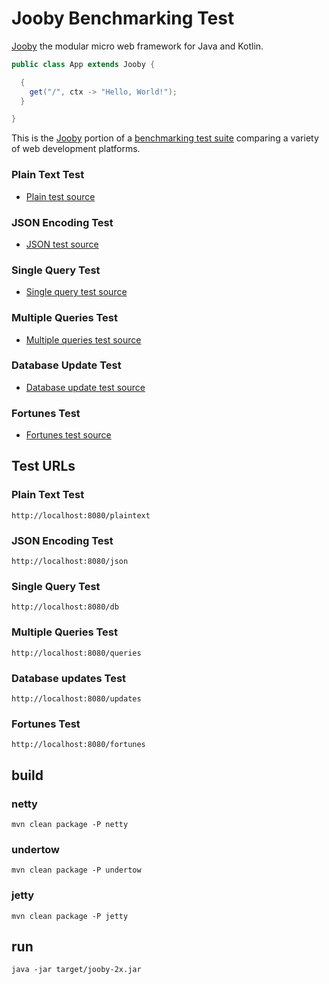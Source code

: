 # Jooby Benchmarking Test

[Jooby](https://jooby.io) the modular micro web framework for Java and Kotlin.

```java
public class App extends Jooby {

  {
    get("/", ctx -> "Hello, World!");
  }

}
```

This is the [Jooby](https://jooby.io) portion of a [benchmarking test suite](../) comparing a variety of web development platforms.

### Plain Text Test
* [Plain test source](src/main/java/com/techempower/App.java)

### JSON Encoding Test
* [JSON test source](src/main/java/com/techempower/App.java)

### Single Query Test
* [Single query test source](src/main/java/com/techempower/App.java)

### Multiple Queries Test
* [Multiple queries test source](src/main/java/com/techempower/App.java)

### Database Update Test
* [Database update test source](src/main/java/com/techempower/App.java)

### Fortunes Test
* [Fortunes test source](src/main/java/com/techempower/App.java)

## Test URLs

### Plain Text Test

    http://localhost:8080/plaintext

### JSON Encoding Test

    http://localhost:8080/json

### Single Query Test

    http://localhost:8080/db

### Multiple Queries Test

    http://localhost:8080/queries

### Database updates Test

    http://localhost:8080/updates

### Fortunes Test

    http://localhost:8080/fortunes

## build

### netty

    mvn clean package -P netty

### undertow

    mvn clean package -P undertow

### jetty

    mvn clean package -P jetty
    
## run

    java -jar target/jooby-2x.jar
